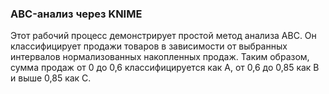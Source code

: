 ### ABC-анализ через KNIME
Этот рабочий процесс демонстрирует простой метод анализа ABC. Он классифицирует продажи товаров в зависимости от выбранных интервалов нормализованных накопленных продаж. Таким образом, сумма продаж от 0 до 0,6 классифицируется как A, от 0,6 до 0,85 как B и выше 0,85 как C.
